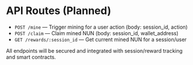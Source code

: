 # API Routes (Planned)

- `POST /mine` — Trigger mining for a user action (body: session_id, action)
- `POST /claim` — Claim mined NUN (body: session_id, wallet_address)
- `GET /rewards/:session_id` — Get current mined NUN for a session/user

All endpoints will be secured and integrated with session/reward tracking and smart contracts.